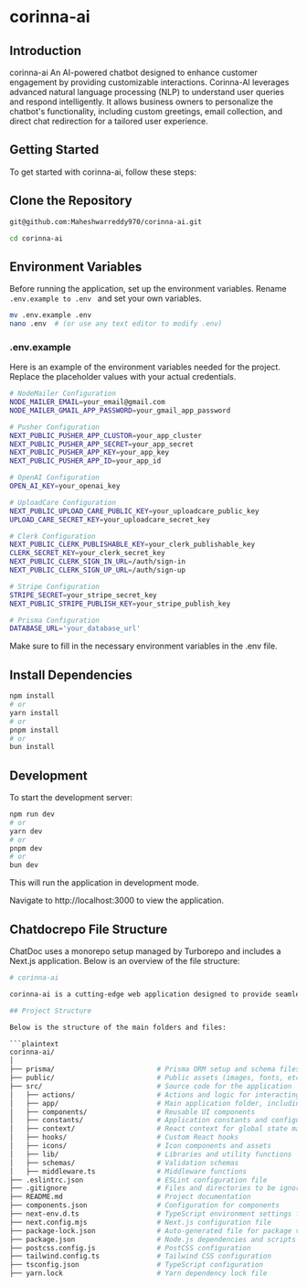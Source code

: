 # corinna-ai

## Introduction

corinna-ai
An AI-powered chatbot designed to enhance customer engagement by providing customizable interactions. Corinna-AI leverages advanced natural language processing (NLP) to understand user queries and respond intelligently. It allows business owners to personalize the chatbot's functionality, including custom greetings, email collection, and direct chat redirection for a tailored user experience.

## Getting Started

To get started with corinna-ai, follow these steps:

## Clone the Repository

```bash
git@github.com:Maheshwarreddy970/corinna-ai.git
```

```bash
cd corinna-ai
```

## Environment Variables

Before running the application, set up the environment variables. Rename `.env.example to .env ` and set your own variables.

```bash
mv .env.example .env
nano .env  # (or use any text editor to modify .env)
```

### .env.example

Here is an example of the environment variables needed for the project. Replace the placeholder values with your actual credentials.

```bash
# NodeMailer Configuration
NODE_MAILER_EMAIL=your_email@gmail.com
NODE_MAILER_GMAIL_APP_PASSWORD=your_gmail_app_password

# Pusher Configuration
NEXT_PUBLIC_PUSHER_APP_CLUSTOR=your_app_cluster
NEXT_PUBLIC_PUSHER_APP_SECRET=your_app_secret
NEXT_PUBLIC_PUSHER_APP_KEY=your_app_key
NEXT_PUBLIC_PUSHER_APP_ID=your_app_id

# OpenAI Configuration
OPEN_AI_KEY=your_openai_key

# UploadCare Configuration
NEXT_PUBLIC_UPLOAD_CARE_PUBLIC_KEY=your_uploadcare_public_key
UPLOAD_CARE_SECRET_KEY=your_uploadcare_secret_key

# Clerk Configuration
NEXT_PUBLIC_CLERK_PUBLISHABLE_KEY=your_clerk_publishable_key
CLERK_SECRET_KEY=your_clerk_secret_key
NEXT_PUBLIC_CLERK_SIGN_IN_URL=/auth/sign-in
NEXT_PUBLIC_CLERK_SIGN_UP_URL=/auth/sign-up

# Stripe Configuration
STRIPE_SECRET=your_stripe_secret_key
NEXT_PUBLIC_STRIPE_PUBLISH_KEY=your_stripe_publish_key

# Prisma Configuration
DATABASE_URL='your_database_url'


```

Make sure to fill in the necessary environment variables in the .env file.

## Install Dependencies

```bash
npm install
# or
yarn install
# or
pnpm install
# or
bun install
```

## Development

To start the development server:

```bash
npm run dev
# or
yarn dev
# or
pnpm dev
# or
bun dev
```

This will run the application in development mode.

Navigate to http://localhost:3000 to view the application.

## Chatdocrepo File Structure

ChatDoc uses a monorepo setup managed by Turborepo and includes a Next.js application. Below is an overview of the file structure:

````bash
# corinna-ai

corinna-ai is a cutting-edge web application designed to provide seamless user experiences with robust backend support. This repository houses the core of corinna-ai, including its frontend, backend, and associated configurations.

## Project Structure

Below is the structure of the main folders and files:

```plaintext
corinna-ai/
│
├── prisma/                         # Prisma ORM setup and schema files
├── public/                         # Public assets (images, fonts, etc.)
├── src/                            # Source code for the application
│   ├── actions/                    # Actions and logic for interacting with services
│   ├── app/                        # Main application folder, including pages and routes
│   ├── components/                 # Reusable UI components
│   ├── constants/                  # Application constants and configurations
│   ├── context/                    # React context for global state management
│   ├── hooks/                      # Custom React hooks
│   ├── icons/                      # Icon components and assets
│   ├── lib/                        # Libraries and utility functions
│   ├── schemas/                    # Validation schemas
│   ├── middleware.ts               # Middleware functions
├── .eslintrc.json                  # ESLint configuration file
├── .gitignore                      # Files and directories to be ignored by Git
├── README.md                       # Project documentation
├── components.json                 # Configuration for components
├── next-env.d.ts                   # TypeScript environment settings for Next.js
├── next.config.mjs                 # Next.js configuration file
├── package-lock.json               # Auto-generated file for package version locking
├── package.json                    # Node.js dependencies and scripts
├── postcss.config.js               # PostCSS configuration
├── tailwind.config.ts              # Tailwind CSS configuration
├── tsconfig.json                   # TypeScript configuration
├── yarn.lock                       # Yarn dependency lock file

````

